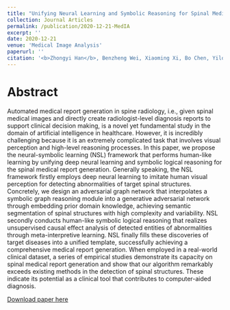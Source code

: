 ```yaml
---
title: "Unifying Neural Learning and Symbolic Reasoning for Spinal Medical Report Generation"
collection: Journal Articles
permalink: /publication/2020-12-21-MedIA
excerpt: ''
date: 2020-12-21
venue: 'Medical Image Analysis'
paperurl: ''
citation: '<b>Zhongyi Han</b>, Benzheng Wei, Xiaoming Xi, Bo Chen, Yilong Yin, Shuo Li, &quot; Unifying Neural Learning and Symbolic Reasoning for Spinal Medical Report Generation&quot;. <i>Medical Image Analysis</i>, 2020, doi: 10.1016/j.media.2020.101872.'
---
```

Abstract
===
Automated medical report generation in spine radiology, i.e., given spinal medical images and directly create radiologist-level diagnosis reports to support clinical decision making, is a novel yet fundamental study in the domain of artificial intelligence in healthcare. However, it is incredibly challenging because it is an extremely complicated task that involves visual perception and high-level reasoning processes. In this paper, we propose the neural-symbolic learning (NSL) framework that performs human-like learning by unifying deep neural learning and symbolic logical reasoning for the spinal medical report generation. Generally speaking, the NSL framework firstly employs deep neural learning to imitate human visual perception for detecting abnormalities of target spinal structures. Concretely, we design an adversarial graph network that interpolates a symbolic graph reasoning module into a generative adversarial network through embedding prior domain knowledge, achieving semantic segmentation of spinal structures with high complexity and variability. NSL secondly conducts human-like symbolic logical reasoning that realizes unsupervised causal effect analysis of detected entities of abnormalities through meta-interpretive learning. NSL finally fills these discoveries of target diseases into a unified template, successfully achieving a comprehensive medical report generation. When employed in a real-world clinical dataset, a series of empirical studies demonstrate its capacity on spinal medical report generation and show that our algorithm remarkably exceeds existing methods in the detection of spinal structures. These indicate its potential as a clinical tool that contributes to computer-aided diagnosis.

[Download paper here](https://www.sciencedirect.com/science/article/abs/pii/S136184152030236X)

